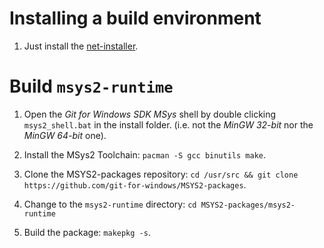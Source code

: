 # Installing a build environment

1. Just install the [net-installer](https://github.com/git-for-windows/build-extra/releases).

# Build `msys2-⁠runtime`

1. Open the *Git for Windows SDK* *MSys* shell by double clicking `msys2_shell.bat` in the install folder. (i.e. not the *MinGW 32-bit* nor the *MinGW 64-bit* one).

2. Install the MSys2 Toolchain: `pacman -⁠S gcc binutils make`.

3. Clone the MSYS2-packages repository: `cd /usr/src && git clone https://github.com/git-for-windows/MSYS2-packages`.

4. Change to the `msys2-runtime` directory: `cd MSYS2-packages/msys2-runtime`

4. Build the package: `makepkg -⁠s`.